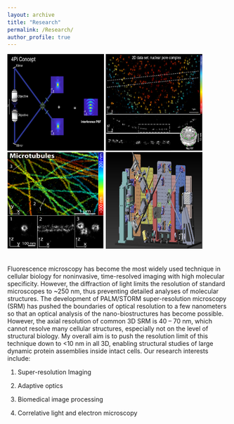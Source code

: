 ```yaml
---
layout: archive
title: "Research"
permalink: /Research/
author_profile: true
---
```

<style>
    .area_pics img{
        width:220px;
        height:220px;
        margin-left:25px
        float:left;
    }
</style>

<div class="area_pics">
		
 <img src="/images/research1.png" />
 <img src="/images/research2.png" />
 <img src="/images/research3.png" />
 <img src="/images/research4.png" />

</div>

<div>
<br>
<br>
Fluorescence microscopy has become the most widely used technique in cellular biology for noninvasive, time-resolved imaging with high molecular specificity. However, the diffraction of light limits the resolution of standard microscopes to ~250 nm, thus preventing detailed analyses of molecular structures. The development of PALM/STORM super-resolution microscopy (SRM) has pushed the boundaries of optical resolution to a few nanometers so that an optical analysis of the nano-biostructures has become possible. However, the axial resolution of common 3D SRM is 40 – 70 nm, which cannot resolve many cellular structures, especially not on the level of structural biology. My overall aim is to push the resolution limit of this technique down to <10 nm in all 3D, enabling structural studies of large dynamic protein assemblies inside intact cells. Our research interests include:

1. Super-resolution Imaging

2. Adaptive optics

3. Biomedical image processing

4. Correlative light and electron microscopy
</div>